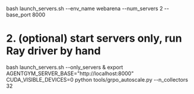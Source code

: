 bash launch_servers.sh --env_name webarena --num_servers 2 --base_port 8000

# 2. (optional) start servers only, run Ray driver by hand
bash launch_servers.sh --only_servers &
export AGENTGYM_SERVER_BASE="http://localhost:8000"
CUDA_VISIBLE_DEVICES=0 python tools/grpo_autoscale.py --n_collectors 32